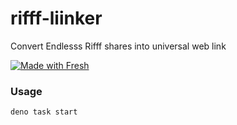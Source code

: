 # rifff-liinker
Convert Endlesss Rifff shares into universal web link

[![Made with Fresh](https://fresh.deno.dev/fresh-badge-dark.svg)](https://fresh.deno.dev)


### Usage

```
deno task start
```
